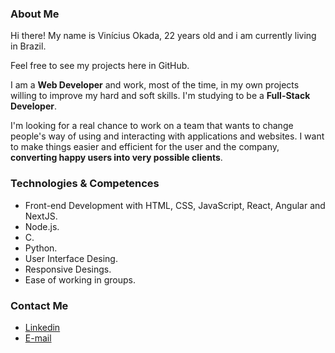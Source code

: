 ### About Me

Hi there! My name is Vinícius Okada, 22 years old and i am currently living in Brazil.

Feel free to see my projects here in GitHub.

I am a **Web Developer** and work, most of the time, in my own projects willing to improve my hard and soft skills. I'm studying to be a **Full-Stack Developer**.

I'm looking for a real chance to work on a team that wants to change people's way of using and interacting with applications and websites. I want to make things easier and efficient for the user and the company, **converting happy users into very possible clients**.

### Technologies & Competences
- Front-end Development with HTML, CSS, JavaScript, React, Angular and NextJS.
- Node.js.
- C.
- Python.
- User Interface Desing.
- Responsive Desings.
- Ease of working in groups.

### Contact Me
- <a href="https://www.linkedin.com/in/viniciusokada/">Linkedin</a>
- <a href="mailto:viniciusandreokada@gmail.com">E-mail</a>
